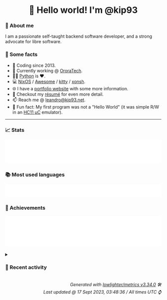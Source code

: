 <!-- README template, populated using this action:
     https://github.com/kip93/kip93/blob/main/.github/workflows/readme.yml. -->

<h1 align="center">👋 Hello world! I'm @kip93</h1> <!-- LOGIN => username -->

### 👤 About me

I am a passionate self-taught backend software developer, and a strong advocate for libre software.


### 💬 Some facts

* 📅 Coding since 2013.
* 💼 Currently working @ [OroraTech](https://ororatech.com/).
* 👨‍💻 [Python](https://github.com/search?q=user%3Akip93&l=python) is ❤️. <!-- LOGIN => username -->
* 💻 [NixOS](https://github.com/NixOS/) /
     [Awesome](https://github.com/awesomeWM/) /
     [kitty](https://github.com/kovidgoyal/kitty/) /
     [xonsh](https://github.com/xonsh/).
* 🌐 I have a [portfolio website](https://kip93.net/) with some more information.
* 📝 Checkout my [résumé](https://kip93.net/resume/) for even more detail.
* 📫 Reach me @ [leandro@kip93.net](mailto:leandro@kip93.net).
* 🎲 Fun fact: My first program was not a "Hello World" (it was simple R/W in an [HC11 µC](https://en.wikipedia.org/wiki/68HC11) emulator).


-----------------------------------------------------------------------------------------------------------------------


### 📈 Stats

![](./stats.svg)


### 📚 Most used languages <!-- by percentage, in decreasing order -->

![](./languages.svg)


### 🏅 Achievements

![](./achievements.svg)


<details> <!-- Last activity -->
<!-- Almost verbatim copy of https://github.com/lowlighter/metrics/blob/latest/source/templates/markdown/partials/activity.ejs, but restructured to be foldable. -->
<summary><h3>📰 Recent activity</h3></summary>

* ➡️ Pushed 4 commits in [kip93/nixplusplus](https://github.com/kip93/nixplusplus) on branch `main`
  * [#2503d6e](https://github.com/kip93/nixplusplus/commit/2503d6e) Hardcode the nix configs instead
  * [#ac7d9e0](https://github.com/kip93/nixplusplus/commit/ac7d9e0) Update nixpkgs
  * [#98f4cad](https://github.com/kip93/nixplusplus/commit/98f4cad) Add flake&#39;s nixConfig entries to default module
  * [#dffdd24](https://github.com/kip93/nixplusplus/commit/dffdd24) Add my own signing key
  * *On 16 Sept 2023, 18:01:40*
* ➡️ Pushed 5 commits in [kip93/nixplusplus](https://github.com/kip93/nixplusplus) on branch `main`
  * [#8bfe63e](https://github.com/kip93/nixplusplus/commit/8bfe63e) Fix relative flake input
  * [#3a31fe0](https://github.com/kip93/nixplusplus/commit/3a31fe0) Remove override for nix from flake
  * [#3ccfbff](https://github.com/kip93/nixplusplus/commit/3ccfbff) Fix format
  * [#27f06f3](https://github.com/kip93/nixplusplus/commit/27f06f3) Fix infinite recursion
  * [#e1813f6](https://github.com/kip93/nixplusplus/commit/e1813f6) Some fixes for containers
  * *On 16 Sept 2023, 14:01:44*
* ➡️ Pushed 12 commits in [kip93/nixplusplus](https://github.com/kip93/nixplusplus) on branch `main`
  * [#aaa8d93](https://github.com/kip93/nixplusplus/commit/aaa8d93) Fix integration with direnv
  * [#8eb094f](https://github.com/kip93/nixplusplus/commit/8eb094f) Use latest version of nix
  * [#1c12d21](https://github.com/kip93/nixplusplus/commit/1c12d21) Fix linting issues
  * [#caf5aa7](https://github.com/kip93/nixplusplus/commit/caf5aa7) Fix lint script
  * [#6e19662](https://github.com/kip93/nixplusplus/commit/6e19662) Make vim default editor in devenv shell
  * [#1220fed](https://github.com/kip93/nixplusplus/commit/1220fed) Fix nix-gc cross compilation
  * [#f13583a](https://github.com/kip93/nixplusplus/commit/f13583a) Reduce verbosity a bit by adding npppkgs
  * [#be71c40](https://github.com/kip93/nixplusplus/commit/be71c40) Add nix cache config to flake
  * [#b6f323e](https://github.com/kip93/nixplusplus/commit/b6f323e) Switch from hacky git hooks to devenv
  * [#a2ef0c4](https://github.com/kip93/nixplusplus/commit/a2ef0c4) Add missing header
  * [#cb33ea4](https://github.com/kip93/nixplusplus/commit/cb33ea4) Sort system list
  * [#f6df540](https://github.com/kip93/nixplusplus/commit/f6df540) More inputs
  * *On 16 Sept 2023, 10:01:44*
* 🌟 Starred [nerdypepper/statix](https://github.com/nerdypepper/statix)
  * *On 16 Sept 2023, 08:23:17*
</details>


<h6 align="right"><em>
    Generated with <a href="https://github.com/lowlighter/metrics/tree/latest/">lowlighter/metrics v3.34.0</a> 🛠️<br> <!-- VERSION => MAJOR.minor.patch -->
    Last updated @ 17 Sept 2023, 03:48:36 / All times UTC ⌚ <!-- meta.generated => DD/MM/YYYY, hh:mm -->
</em></h6>
